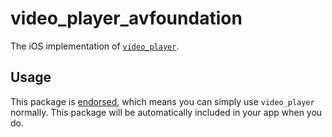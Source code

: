 # video\_player\_avfoundation

The iOS implementation of [`video_player`][1].

## Usage

This package is [endorsed][2], which means you can simply use `video_player`
normally. This package will be automatically included in your app when you do.

[1]: https://pub.dev/packages/video_player

[2]: https://flutter.dev/docs/development/packages-and-plugins/developing-packages#endorsed-federated-plugin
